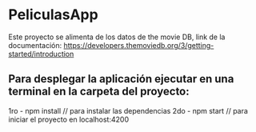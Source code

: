 # PeliculasApp

Este proyecto se alimenta de los datos de the movie DB, link de la documentación: https://developers.themoviedb.org/3/getting-started/introduction

## Para desplegar la aplicación ejecutar en una terminal en la carpeta del proyecto:

1ro - npm install  // para instalar las dependencias
2do - npm start // para iniciar el proyecto en localhost:4200